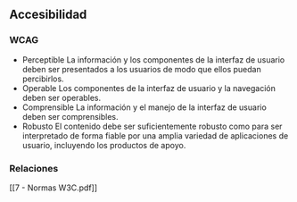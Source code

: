 ## Accesibilidad
### WCAG
- Perceptible
La información y los componentes de la interfaz de usuario deben ser presentados a los usuarios  de modo que ellos puedan percibirlos.
- Operable
Los componentes de la interfaz de usuario y la navegación deben ser operables.
- Comprensible
La información y el manejo de la interfaz de usuario deben ser comprensibles.
- Robusto
El contenido debe ser suficientemente robusto como para ser interpretado de forma fiable por una amplia variedad de aplicaciones de usuario, incluyendo los productos de apoyo.

### Relaciones
[[7 - Normas W3C.pdf]]